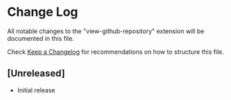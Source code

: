 # Change Log

All notable changes to the "view-github-repository" extension will be documented in this file.

Check [Keep a Changelog](http://keepachangelog.com/) for recommendations on how to structure this file.

## [Unreleased]

- Initial release